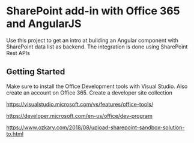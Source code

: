 # SharePoint add-in with Office 365 and AngularJS

Use this project to get an intro at building an Angular component with SharePoint data list as backend. The integration
is done using SharePoint Rest APIs

## Getting Started
Make sure to install the Office Development tools with Visual Studio.
Also create an account on Office 365. 
Create a developer site collection

https://visualstudio.microsoft.com/vs/features/office-tools/

https://developer.microsoft.com/en-us/office/dev-program

https://www.ozkary.com/2018/08/upload-sharepoint-sandbox-solution-to.html


